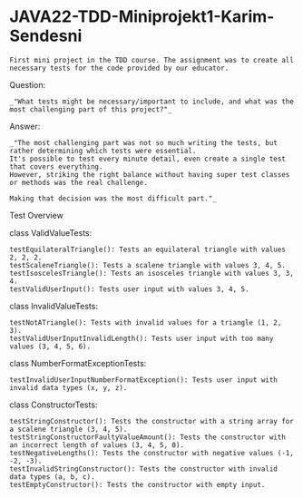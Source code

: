 # JAVA22-TDD-Miniprojekt1-Karim-Sendesni

    First mini project in the TDD course. The assignment was to create all necessary tests for the code provided by our educator.

  Question:
  
    _"What tests might be necessary/important to include, and what was the most challenging part of this project?"_

  Answer:
  
    _"The most challenging part was not so much writing the tests, but rather determining which tests were essential. 
    It's possible to test every minute detail, even create a single test that covers everything. 
    However, striking the right balance without having super test classes or methods was the real challenge. 
    
    Making that decision was the most difficult part."_

Test Overview 

  class ValidValueTests:
  
    testEquilateralTriangle(): Tests an equilateral triangle with values 2, 2, 2.
    testScaleneTriangle(): Tests a scalene triangle with values 3, 4, 5.
    testIsoscelesTriangle(): Tests an isosceles triangle with values 3, 3, 4.
    testValidUserInput(): Tests user input with values 3, 4, 5.
    
  class InvalidValueTests:
  
    testNotATriangle(): Tests with invalid values for a triangle (1, 2, 3).
    testValidUserInputInvalidLength(): Tests user input with too many values (3, 4, 5, 6).
    
  class NumberFormatExceptionTests:
  
    testInvalidUserInputNumberFormatException(): Tests user input with invalid data types (x, y, z).
    
  class ConstructorTests:
  
    testStringConstructor(): Tests the constructor with a string array for a scalene triangle (3, 4, 5).
    testStringConstructorFaultyValueAmount(): Tests the constructor with an incorrect length of values (3, 4, 5, 0).
    testNegativeLengths(): Tests the constructor with negative values (-1, -2, -3).
    testInvalidStringConstructor(): Tests the constructor with invalid data types (a, b, c).
    testEmptyConstructor(): Tests the constructor with empty input.
